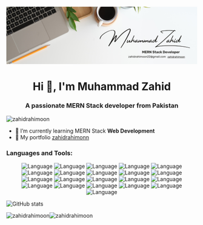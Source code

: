![logo](https://github.com/zahidrahimoon/zahidrahimoon/blob/main/banner.png)
<h1 align="center">Hi 👋, I'm Muhammad Zahid</h1>
<h3 align="center">A passionate MERN Stack developer from Pakistan</h3>

<p align="left"> <img src="https://komarev.com/ghpvc/?username=zahidrahimoon&label=Profile%20views&color=0e75b6&style=flat" alt="zahidrahimoon" /> </p>

- 🌱 I’m currently learning MERN Stack **Web Development**
- 💼 My portfolio [zahidrahimonn](https://zahidrahimoon.netlify.app/)
</p>

<h3 align="left">Languages and Tools:</h3>
<p align="center">
  <img alt="Language" src="https://img.shields.io/badge/React-20232A?style=for-the-badge&logo=react&logoColor=61DAFB"/>
  <img alt="Language" src="https://img.shields.io/badge/JavaScript-323330?style=for-the-badge&logo=javascript&logoColor=F7DF1E"/>
  <img alt="Language" src="https://img.shields.io/badge/Node.js-43853D?style=for-the-badge&logo=node.js&logoColor=white"/>
  <img alt="Language" src="https://img.shields.io/badge/Express.js-404D59?style=for-the-badge"/>
  <img alt="Language" src="https://img.shields.io/badge/MongoDB-4EA94B?style=for-the-badge&logo=mongodb&logoColor=white"/>
  <img alt="Language" src="https://img.shields.io/badge/CSS-239120?&style=for-the-badge&logo=css3&logoColor=black"/>
  <img alt="Language" src="https://img.shields.io/badge/HTML-239120?style=for-the-badge&logo=html5&logoColor=black"/>
  <img alt="Language" src="https://img.shields.io/badge/CSS3-1572B6?style=for-the-badge&logo=css3&logoColor=white"/>
  <img alt="Language" src="https://img.shields.io/badge/Stripe-626CD9?style=for-the-badge&logo=Stripe&logoColor=white"/>
  <img alt="Language" src="https://img.shields.io/badge/Java-ED8B00?style=for-the-badge&logo=java&logoColor=white"/>
  <img alt="Language" src="https://img.shields.io/badge/Material--UI-0081CB?style=for-the-badge&logo=material-ui&logoColor=white"/>
  <img alt="Language" src="https://img.shields.io/badge/Bootstrap-563D7C?style=for-the-badge&logo=bootstrap&logoColor=white"/>
  <img alt="Language" src="https://img.shields.io/badge/Tailwind_CSS-38B2AC?style=for-the-badge&logo=tailwind-css&logoColor=white"/>
  <img alt="Language" src="https://img.shields.io/badge/Git-F05032?style=for-the-badge&logo=git&logoColor=white"/>
  <img alt="Language" src="https://img.shields.io/badge/GitHub-181717?style=for-the-badge&logo=github&logoColor=white"/>
  <img alt="Language" src="https://img.shields.io/badge/C++-00599C?style=for-the-badge&logo=c%2B%2B&logoColor=white"/>
  <img alt="Language" src="https://img.shields.io/badge/C-00599C?style=for-the-badge&logo=c&logoColor=white"/>
  <img alt="Language" src="https://img.shields.io/badge/TypeScript-007ACC?style=for-the-badge&logo=typescript&logoColor=white"/>
  <img alt="Language" src="https://img.shields.io/badge/SQL-025E8C?style=for-the-badge&logo=amazon-dynamodb&logoColor=white"/>
  <img alt="Language" src="https://img.shields.io/badge/PHP-777BB4?style=for-the-badge&logo=php&logoColor=white"/>
  <img alt="Language" src="https://img.shields.io/badge/Laravel-E14D43?style=for-the-badge&logo=laravel&logoColor=white"/>
</p>


![GitHub stats](https://github-readme-stats.vercel.app/api?username=zahidrahimoon&show_icons=true&count_private=true)
<p><img align="left" src="https://github-readme-stats.vercel.app/api/top-langs?username=zahidrahimoon&show_icons=true&locale=en&layout=compact" alt="zahidrahimoon" /></p>
<p><img align="left" src="https://github-readme-streak-stats.herokuapp.com/?user=zahidrahimoon&" alt="zahidrahimoon" /></p>

